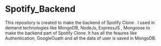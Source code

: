 # Spotify_Backend
This repository is created to make the backend of Spotify Clone . I used in demand technologies like MongoDB, NodeJs, ExpressJS , Mongoose to make the backend part of Spotify Clone. It has all the feaures like Authentication, GoogleOuath and all the data of user is saved in MongoDB.
